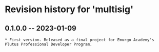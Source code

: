 # Revision history for 'multisig'

## 0.1.0.0 -- 2023-01-09

	* First version. Released as a final project for Emurgo Academy's Plutus Professional Developer Program.
	
